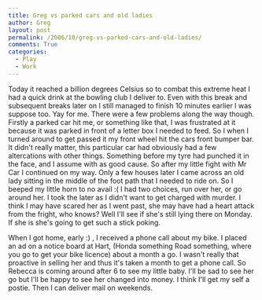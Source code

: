 ```yaml
---
title: Greg vs parked cars and old ladies
author: Greg
layout: post
permalink: /2006/10/greg-vs-parked-cars-and-old-ladies/
comments: True
categories:
  - Play
  - Work
---
```

Today it reached a billion degrees Celsius so to combat this extreme heat I had a quick drink at the bowling club I deliver to. Even with this break and subsequent breaks later on I still managed to finish 10 minutes earlier I was suppose too. Yay for me. There were a few problems along the way though. Firstly a parked car hit me, or something like that, I was frustrated at it because it was parked in front of a letter box I needed to feed. So I when I turned around to get passed it my front wheel hit the cars front bumper bar. It didn't really matter, this particular car had obviously had a few altercations with other things. Something before my tyre had punched it in the face, and I assume with as good cause. So after my little fight with Mr Car I continued on my way. Only a few houses later I came across an old lady sitting in the middle of the foot path that I needed to ride on. So I beeped my little horn to no avail :( I had two choices, run over her, or go around her. I took the later as I didn't want to get charged with murder. I think I may have scared her as I went past, she may have had a heart attack from the fright, who knows? Well I'll see if she's still lying there on Monday. If she is she's going to get such a stick poking.

When I got home, early :) , I received a phone call about my bike. I placed an ad on a notice board at Hart, (Honda something Road something, where you go to get your bike licence) about a month a go. I wasn't really that proactive in selling her and thus it's taken a month to get a phone call. So Rebecca is coming around after 6 to see my little baby. I'll be sad to see her go but I'll be happy to see her changed into money. I think I'll get my self a postie. Then I can deliver mail on weekends.
